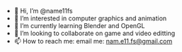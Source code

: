 - 👋 Hi, I’m @name11fs
- 👀 I’m interested in computer graphics and animation
- 🌱 I’m currently learning Blender and OpenGL
- 💞️ I’m looking to collaborate on game and video editting
- 📫 How to reach me: email me: nam.e11.fs@gmail.com

<!---
name11fs/name11fs is a ✨ special ✨ repository because its `README.md` (this file) appears on your GitHub profile.
You can click the Preview link to take a look at your changes.
--->
